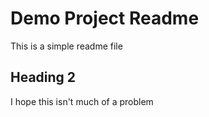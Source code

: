 # Demo Project Readme

This is a simple readme file

## Heading 2

I hope this isn't much of a problem
